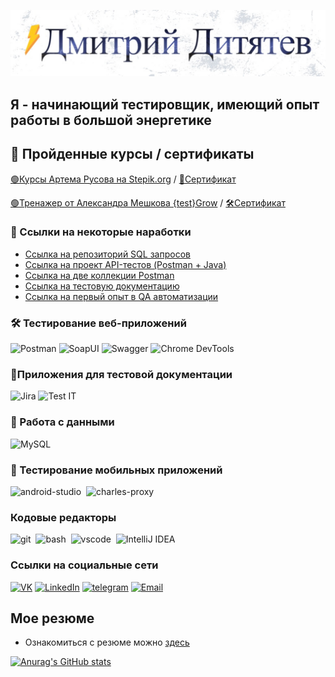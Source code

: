 ![Header](https://github.com/Test-Dmitry/Test-Dmitry/blob/main/assets/-07-04-2025.jpg)

## Я - начинающий тестировщик, имеющий опыт работы в большой энергетике 

## 📖 Пройденные курсы / сертификаты
[🟢Курсы Артема Русова на Stepik.org](https://stepik.org/course/171826/syllabus) / [📜Сертификат](https://github.com/Test-Dmitry/Test-Dmitry/blob/main/Сертификат_от_Stepik.pdf)

[🟢Тренажер от Александра Мешкова {test}Grow](https://testgrow.ru/practice_main) / [🛠️Сертификат](https://github.com/Test-Dmitry/Test-Dmitry/blob/main/Сертификат_от_TestGrow.pdf)

### 📁 Ссылки на некоторые наработки
- <a href="https://github.com/Test-Dmitry/Select-from-MySQL.git" target="_blank">Ссылка на репозиторий SQL запросов</a>
- <a href="https://github.com/Test-Dmitry/2GIS_Test" target="_blank">Ссылка на проект API-тестов (Postman + Java)</a>
- <a href="https://github.com/Test-Dmitry/API_Postman" target="_blank">Ссылка на две коллекции Postman</a>
- <a href="https://github.com/Test-Dmitry/Testing-documentation" target="_blank">Ссылка на тестовую документацию</a>
- <a href="https://github.com/Test-Dmitry/QA_Automation.git" target="_blank">Ссылка на первый опыт в QA автоматизации</a>

### 🛠 Тестирование веб-приложений
![Postman](https://shields.fly.dev/badge/-Postman-CCFF66?style=for-the-badge&logo=postman)
![SoapUI](https://shields.fly.dev/badge/-SOAPUI-FFFF66?style=for-the-badge&logo=)
![Swagger](https://shields.fly.dev/badge/-Swagger-cc3300?style=for-the-badge&logo=Swagger)
![Chrome DevTools](https://img.shields.io/badge/-Chrome%20DevTools-FF6C37?style=for-the-badge&logo=googlechrome&logoColor=white)

### 📁Приложения для тестовой документации
![Jira](https://shields.fly.dev/badge/-Jira-003399?style=for-the-badge&logo=jira)
![Test IT](https://img.shields.io/badge/-Test%20IT-8A2BE2?style=for-the-badge&logo=data&logoColor=white)

### 💾 Работа с данными
![MySQL](https://shields.fly.dev/badge/-MYSQL-66FFFF?style=for-the-badge&logo=mysql)

### 📱 Тестирование мобильных приложений
<div>
  <img src="https://cdn.jsdelivr.net/gh/devicons/devicon/icons/androidstudio/androidstudio-original.svg" title="android-studio" alt="android-studio" width="40" height="40"/>&nbsp
  <img src="https://cdn.icon-icons.com/icons2/3053/PNG/512/charles_proxy_macos_bigsur_icon_190302.png" title="charles-proxy" alt="charles-proxy" width="40" height="40"/>&nbsp
</div>

### Кодовые редакторы
<div>
  <img src="https://cdn.jsdelivr.net/gh/devicons/devicon/icons/git/git-original.svg" title="git" alt="git" width="40" height="40"/>&nbsp
  <img src="https://upload.wikimedia.org/wikipedia/commons/thumb/4/4b/Bash_Logo_Colored.svg/1024px-Bash_Logo_Colored.svg.png?20180723054350" title="bash" alt="bash" width="40" height="40"/>&nbsp
  <img src="https://cdn.jsdelivr.net/gh/devicons/devicon/icons/vscode/vscode-original.svg" title="vscode" alt="vscode" width="40" height="40"/>&nbsp
  <img src="https://cdn.jsdelivr.net/gh/devicons/devicon/icons/intellij/intellij-original.svg" title="IntelliJ IDEA" alt="IntelliJ IDEA" width="40" height="40"/>&nbsp
  </div>
  

### Ссылки на социальные сети
[![VK](https://shields.fly.dev/badge/-VK-090909?style=for-the-badge&logo=VK)](https://vk.com/id71696038)
[![LinkedIn](https://shields.fly.dev/badge/-LinkedIN-090909?style=for-the-badge&logo=LinkedIN)](https://www.linkedin.com/in/test-dmitry)
[![telegram](https://shields.fly.dev/badge/-Tg-090909?style=for-the-badge&logo=telegram)](https://t.me/@Dimon0996)
[![Email](https://shields.fly.dev/badge/-Email-090909?style=for-the-badge&)](mailto:dditiatiev@gmail.com)

## Мое резюме 
- Ознакомиться с резюме можно [здесь](https://github.com/Test-Dmitry/Test-Dmitry/blob/main/Junior_QA_Дитятев.pdf) 


[![Anurag's GitHub stats](https://github-readme-stats.vercel.app/api?username=Test-Dmitry&show_icons=true&theme=dracula)](https://github.com/anuraghazra/github-readme-stats)